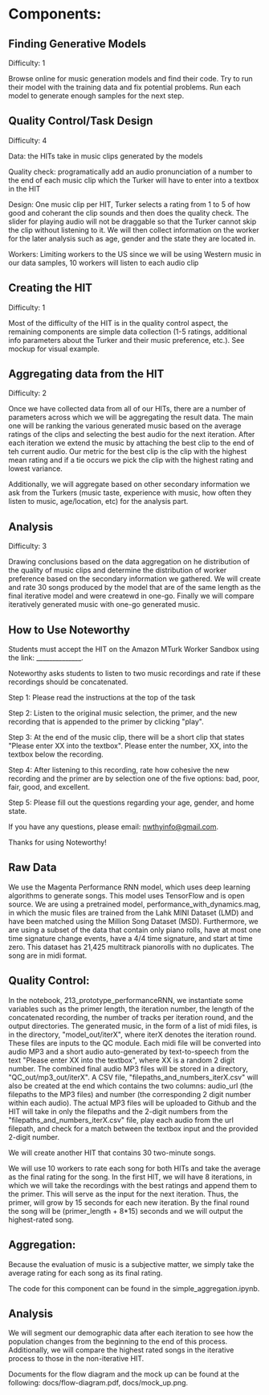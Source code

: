 # Components:

## Finding Generative Models

Difficulty: 1

Browse online for music generation models and find their code. Try to run their model with the training data and fix potential problems. Run each model to generate enough samples for the next step.

## Quality Control/Task Design

Difficulty: 4

Data: the HITs take in music clips generated by the models

Quality check: programatically add an audio pronunciation of a number to the end of each music clip which the Turker will have to enter into a textbox in the HIT

Design: One music clip per HIT, Turker selects a rating from 1 to 5 of how good and coherant the clip sounds and then does the quality check. The slider for playing audio will not be draggable so that the Turker cannot skip the clip without listening to it. We will then collect information on the worker for the later analysis such as age, gender and the state they are located in.

Workers: Limiting workers to the US since we will be using Western music in our data samples, 10 workers will listen to each audio clip

## Creating the HIT

Difficulty: 1

Most of the difficulty of the HIT is in the quality control aspect, the remaining components are simple data collection (1-5 ratings, additional info parameters about the Turker and their music preference, etc.). See mockup for visual example.

## Aggregating data from the HIT

Difficulty: 2

Once we have collected data from all of our HITs, there are a number of parameters across which we will be aggregating the result data. The main one will be ranking the various generated music based on the average ratings of the clips and selecting the best audio for the next iteration. After each iteration we extend the music by attaching the best clip to the end of teh current audio. Our metric for the best clip is the clip with the highest mean rating and if a tie occurs we pick the clip with the highest rating and lowest variance.

Additionally, we will aggregate based on other secondary information we ask from the Turkers (music taste, experience with music, how often they listen to music, age/location, etc) for the analysis part.

## Analysis

Difficulty: 3

Drawing conclusions based on the data aggregation on he distribution of the quality of music clips and  determine the distribution of worker preference based on the secondary information we gathered. We will create and rate 30 songs produced by the model that are of the same length as the final iterative model and were createwd in one-go. Finally we will compare iteratively generated music with one-go generated music.

## How to Use Noteworthy
Students must accept the HIT on the Amazon MTurk Worker Sandbox using the link: ______________.

Noteworthy asks students to listen to two music recordings and rate if these recordings should be concatenated. 

Step 1: Please read the instructions at the top of the task

Step 2: Listen to the original music selection, the primer, and the new recording that is appended to the primer by clicking "play". 

Step 3: At the end of the music clip, there will be a short clip that states "Please enter XX into the textbox". Please enter the number, XX, into the textbox below the recording. 

Step 4: After listening to this recording, rate how cohesive the new recording and the primer are by selection one of the five options: bad, poor, fair, good, and excellent.

Step 5: Please fill out the questions regarding your age, gender, and home state. 

If you have any questions, please email: nwthyinfo@gmail.com. 

Thanks for using Noteworthy!

## Raw Data
We use the Magenta Performance RNN model, which uses deep learning algorithms to generate songs. This model uses TensorFlow and is open source. We are using a pretrained model, performance_with_dynamics.mag, in which the music files are trained from the Lahk MINI Dataset (LMD) and have been matched using the Million Song Dataset (MSD). Furthermore, we are using a subset of the data that contain only piano rolls, have at most one time signature change events, have a 4/4 time signature, and start at time zero. This dataset has 21,425 multitrack pianorolls with no duplicates. The song are in midi format.

## Quality Control: 
In the notebook, 213_prototype_performanceRNN, we instantiate some variables such as the primer length, the iteration number, the length of the concatenated recording, the number of tracks per iteration round, and the output directories. The generated music, in the form of a list of midi files, is in the directory, "model_out/iterX", where iterX denotes the iteration round. These files are inputs to the QC module. Each midi file will be converted into audio MP3 and a short audio auto-generated by text-to-speech from the text "Please enter XX into the textbox", where XX is a random 2 digit number. The combined final audio MP3 files will be stored in a directory, "QC_out/mp3_out/iterX". A CSV file, "filepaths_and_numbers_iterX.csv" will also be created at the end which contains the two columns: audio_url (the filepaths to the MP3 files) and number (the corresponding 2 digit number within each audio). The actual MP3 files will be uploaded to Github and the HIT will take in only the filepaths and the 2-digit numbers from the "filepaths_and_numbers_iterX.csv" file, play each audio from the url filepath, and check for a match between the textbox input and the provided 2-digit number. 

We will create another HIT that contains 30 two-minute songs. 

We will use 10 workers to rate each song for both HITs and take the average as the final rating for the song. In the first HIT, we will have 8 iterations, in which we will take the recordings with the best ratings and append them to the primer. This will serve as the input for the next iteration. Thus, the primer, will grow by 15 seconds for each new iteration. By the final round the song will be (primer_length + 8*15) seconds and we will output the highest-rated song. 

## Aggregation: 
Because the evaluation of music is a subjective matter, we simply take the average rating for each song as its final rating.

The code for this component can be found in the simple_aggregation.ipynb. 

## Analysis
We will segment our demographic data after each iteration to see how the population changes from the beginning to the end of this process. Additionally, we will compare the highest rated songs in the iterative process to those in the non-iterative HIT. 

Documents for the flow diagram and the mock up can be found at the following: docs/flow-diagram.pdf, docs/mock_up.png.

